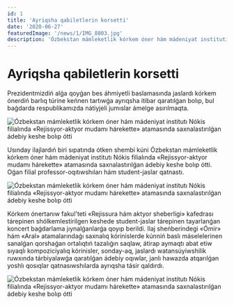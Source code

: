 ```yaml
---
id: 1
title: 'Ayriqsha qabiletlerin korsetti'
date: '2020-06-27'
featuredImage: '/news/1/IMG_8803.jpg'
description: 'Ózbekstan mámleketlik kórkem óner hám mádeniyat institutı Nókis filialında «Rejissyor-aktyor mudamı hárekette» atamasında saxnalastırılǵan ádebiy keshe bolıp ótti.'
---
```


# Ayriqsha qabiletlerin korsetti

Prezidentmizdiń alǵa qoyǵan bes áhmiyetli baslamasında jaslardı kórkem ónerdiń barlıq túrine keńnen tartıwǵa ayrıqsha itibar qaratılǵan bolıp, bul baǵdarda respublikamızda nátiyjeli jumıslar ámelge asırılmaqta.

![Ózbekstan mámleketlik kórkem óner hám mádeniyat institutı Nókis filialında «Rejissyor-aktyor mudamı hárekette» atamasında saxnalastırılǵan ádebiy keshe bolıp ótti](/news/1/IMG_8814.jpg)

Usınday ilajlardıń biri sıpatında ótken shembi kúni Ózbekstan mámleketlik kórkem óner hám mádeniyat institutı Nókis filialında «Rejissyor-aktyor mudamı hárekette» atamasında saxnalastırılǵan ádebiy keshe bolıp ótti. Oǵan filial professor-oqıtıwshıları hám student-jaslar qatnastı.

![Ózbekstan mámleketlik kórkem óner hám mádeniyat institutı Nókis filialında «Rejissyor-aktyor mudamı hárekette» atamasında saxnalastırılǵan ádebiy keshe bolıp ótti](/news/1/IMG_8791.jpg)

Kórkem ónertanıw fakul'teti «Rejissura hám aktyor sheberligi» kafedrası tárepinen shólkemlestirilgen keshede student-jaslar tárepinen tayarlanǵan koncert baǵdarlama jıynalǵanlarǵa qoyıp berildi. Ilaj sheńberindegi «Ómir» hám «Aral» atamalarındaǵı saxnalıq kórinislerde kúnniń baslı máselelerinen sanalǵan qorshaǵan ortalıqtıń tazalıǵın saqlaw, átirap aymaqtı abat etiw sıyaqlı kompoziciyalıq kórinisler, sonday-aq, jaslardı watansúyiwshilik ruwxında tárbiyalawǵa qaratılǵan ádebiy oqıwlar, janlı hawazda atqarılǵan yoshlı qosıqlar qatnasıwshılarda ayrıqsha tásir qaldırdı.

![Ózbekstan mámleketlik kórkem óner hám mádeniyat institutı Nókis filialında «Rejissyor-aktyor mudamı hárekette» atamasında saxnalastırılǵan ádebiy keshe bolıp ótti](/news/1/IMG_8776.jpg)
